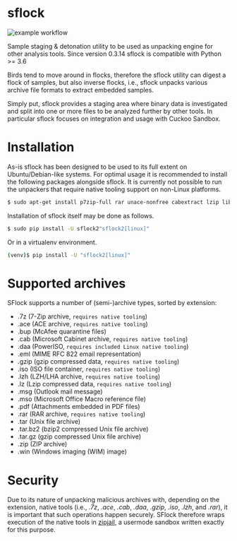 # sflock

![example workflow](https://github.com/doomedraven/sflock/actions/workflows/pythonpackage.yml/badge.svg)

Sample staging &amp; detonation utility to be used as unpacking engine for
other analysis tools. Since version 0.3.14 sflock is compatible with Python >= 3.6

Birds tend to move around in flocks, therefore the sflock utility can digest a
flock of samples, but also inverse flocks, i.e., sflock unpacks various
archive file formats to extract embedded samples.

Simply put, sflock provides a staging area where binary data is investigated
and split into one or more files to be analyzed further by other tools. In
particular sflock focuses on integration and usage with Cuckoo Sandbox.

Installation
============

As-is sflock has been designed to be used to its full extent on
Ubuntu/Debian-like systems. For optimal usage it is recommended to install the
following packages alongside sflock. It is currently not possible to run the
unpackers that require native tooling support on non-Linux platforms.

```bash
$ sudo apt-get install p7zip-full rar unace-nonfree cabextract lzip libjpeg8-dev zlib1g-dev zpaq gnupg
```

Installation of sflock itself may be done as follows.

```bash
$ sudo pip install -U sflock2"sflock2[linux]"
```

Or in a virtualenv environment.

```bash
(venv)$ pip install -U "sflock2[linux]"
```

Supported archives
==================

SFlock supports a number of (semi-)archive types, sorted by extension:

* .7z (7-Zip archive, `requires native tooling`)
* .ace (ACE archive, `requires native tooling`)
* .bup (McAfee quarantine files)
* .cab (Microsoft Cabinet archive, `requires native tooling`)
* .daa (PowerISO, `requires included Linux native tooling`)
* .eml (MIME RFC 822 email representation)
* .gzip (gzip compressed data, `requires native tooling`)
* .iso (ISO file container, `requires native tooling`)
* .lzh (LZH/LHA archive, `requires native tooling`)
* .lz (Lzip compressed data, `requires native tooling`)
* .msg (Outlook mail message)
* .mso (Microsoft Office Macro reference file)
* .pdf (Attachments embedded in PDF files)
* .rar (RAR archive, `requires native tooling`)
* .tar (Unix file archive)
* .tar.bz2 (bzip2 compressed Unix file archive)
* .tar.gz (gzip compressed Unix file archive)
* .zip (ZIP archive)
* .win (Windows imaging (WIM) image)

Security
========

Due to its nature of unpacking malicious archives with, depending on the
extension, native tools (i.e., *.7z*, *.ace*, *.cab*, *.daa*, *.gzip*, *.iso*,
*.lzh*, and *.rar*), it is important that such operations happen securely.
SFlock therefore wraps execution of the native tools in [zipjail][], a
usermode sandbox written exactly for this purpose.

[zipjail]: https://github.com/jbremer/tracy/tree/master/src/zipjail
